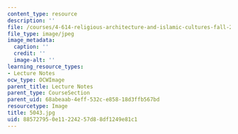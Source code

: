 ```yaml
---
content_type: resource
description: ''
file: /courses/4-614-religious-architecture-and-islamic-cultures-fall-2002/885727950e11224257d88df1249e81c1_5043.jpg
file_type: image/jpeg
image_metadata:
  caption: ''
  credit: ''
  image-alt: ''
learning_resource_types:
- Lecture Notes
ocw_type: OCWImage
parent_title: Lecture Notes
parent_type: CourseSection
parent_uid: 68abeaab-4eff-532c-e858-18d3ffb567bd
resourcetype: Image
title: 5043.jpg
uid: 88572795-0e11-2242-57d8-8df1249e81c1
---
```

